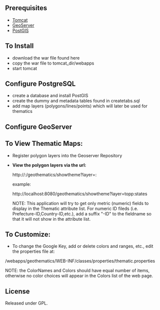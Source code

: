 Prerequisites
-------------
* [Tomcat](http://tomcat.apache.org)
* [GeoServer](http://www.geoserver.org)
* [PostGIS](http://www.postgis.org)

To Install
----------
* download the war file found here
* copy the war file to tomcat_dir/webapps
* start tomcat

Configure PostgreSQL
--------------------
* create a database and install PostGIS
* create the dummy and metadata tables found in createtabs.sql
* add map layers (polygons/lines/points) which will later be used for thematics 

Configure GeoServer
-------------------


To View Thematic Maps:
----------------------
* Register polygon layers into the Geoserver Repository
* **View the polygon layers via the url:**

   http://<host>:<port>/geothematics/showtheme?layer=<namespace>:<layer name>

   example:

   http://localhost:8080/geothematics/showtheme?layer=topp:states

   NOTE: This application will try to get only metric (numeric) fields to
      display in the Thematic attribute list. For numeric ID fileds 
      (i.e. Prefecture-ID,Country-ID,etc.), add a suffix "-ID" to the 
      fieldname so that it will not show in the attribute list.

To Customize:
-------------

* To change the Google Key, add or delete colors and ranges, etc., edit
the properties file at:

<tomcat dir>/webapps/geothematics/WEB-INF/classes/properties/thematic.properties

NOTE: the ColorNames and Colors should have equal number of items, otherwise
      no color choices will appear in the Colors list of the web page.

 License
 -------
 Released under GPL.